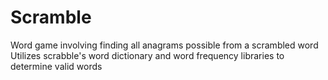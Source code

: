 # Scramble
Word game involving finding all anagrams possible from a scrambled word
Utilizes scrabble's word dictionary and word frequency libraries to determine valid words
